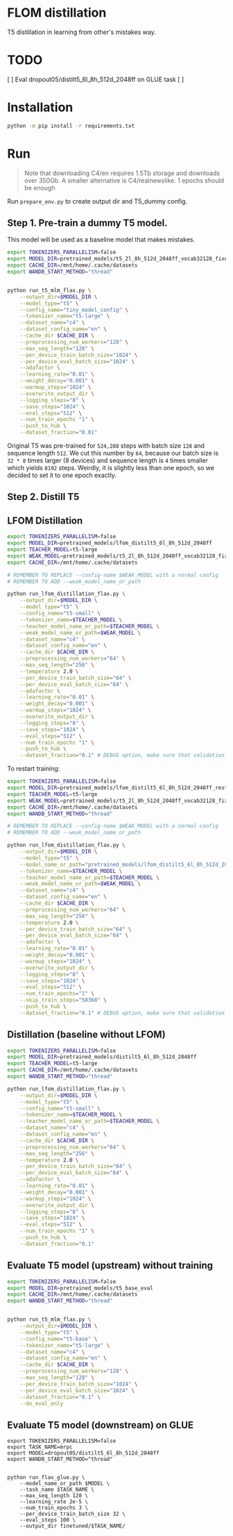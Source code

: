 # FLOM distillation

T5 distillation in learning from other's mistakes way.

# TODO
[ ] Eval dropout05/distilt5_6l_8h_512d_2048ff on GLUE task
[ ]

# Installation

```bash
python -m pip install -r requirements.txt
```

# Run

> Note that downloading C4/en requires 1.5Tb storage and downloads over 350Gb. A smaller alternative is C4/realnewslike. 1 epochs should be enough 

Run `prepare_env.py` to create output dir and T5_dummy config.

## Step 1. Pre-train a dummy T5 model.

This model will be used as a baseline model that makes mistakes.

```bash
export TOKENIZERS_PARALLELISM=false
export MODEL_DIR=pretrained_models/t5_2l_8h_512d_2048ff_vocab32128_fixed
export CACHE_DIR=/mnt/home/.cache/datasets
export WANDB_START_METHOD="thread"


python run_t5_mlm_flax.py \
    --output_dir=$MODEL_DIR \
    --model_type="t5" \
    --config_name="tiny_model_config" \
    --tokenizer_name="t5-large" \
    --dataset_name="c4" \
    --dataset_config_name="en" \
    --cache_dir $CACHE_DIR \
    --preprocessing_num_workers="128" \
    --max_seq_length="128" \
    --per_device_train_batch_size="1024" \
    --per_device_eval_batch_size="1024" \
    --adafactor \
    --learning_rate="0.01" \
    --weight_decay="0.001" \
    --warmup_steps="1024" \
    --overwrite_output_dir \
    --logging_steps="8" \
    --save_steps="1024" \
    --eval_steps="512" \
    --num_train_epochs "1" \
    --push_to_hub \
    --dataset_fraction="0.01"
```

Original T5 was pre-trained for `524,288` steps with batch size `128` and sequence length `512`. We cut this number by `64`, because our batch size is `32 * 8` times larger (8 devices) and sequence length is `4` times smaller which yields `8192` steps. Weirdly, it is slightly less than one epoch, so we decided to set it to one epoch exactly.


## Step 2. Distill T5

## LFOM Distillation

```bash
export TOKENIZERS_PARALLELISM=false
export MODEL_DIR=pretrained_models/lfom_distilt5_6l_8h_512d_2048ff
export TEACHER_MODEL=t5-large
export WEAK_MODEL=pretrained_models/t5_2l_8h_512d_2048ff_vocab32128_fixed
export CACHE_DIR=/mnt/home/.cache/datasets

# REMEMBER TO REPLACE --config-name $WEAK_MODEL with a normal config
# REMEMBER TO ADD --weak_model_name_or_path

python run_lfom_distillation_flax.py \
    --output_dir=$MODEL_DIR \
    --model_type="t5" \
    --config_name="t5-small" \
    --tokenizer_name=$TEACHER_MODEL \
    --teacher_model_name_or_path=$TEACHER_MODEL \
    --weak_model_name_or_path=$WEAK_MODEL \
    --dataset_name="c4" \
    --dataset_config_name="en" \
    --cache_dir $CACHE_DIR \
    --preprocessing_num_workers="64" \
    --max_seq_length="256" \
    --temperature 2.0 \
    --per_device_train_batch_size="64" \
    --per_device_eval_batch_size="64" \
    --adafactor \
    --learning_rate="0.01" \
    --weight_decay="0.001" \
    --warmup_steps="1024" \
    --overwrite_output_dir \
    --logging_steps="8" \
    --save_steps="1024" \
    --eval_steps="512" \
    --num_train_epochs "1" \
    --push_to_hub \
    --dataset_fraction="0.1" # DEBUG option, make sure that validation set is still more that 1 element
```


To restart training:

```bash
export TOKENIZERS_PARALLELISM=false
export MODEL_DIR=pretrained_models/lfom_distilt5_6l_8h_512d_2048ff_restarted
export TEACHER_MODEL=t5-large
export WEAK_MODEL=pretrained_models/t5_2l_8h_512d_2048ff_vocab32128_fixed
export CACHE_DIR=/mnt/home/.cache/datasets
export WANDB_START_METHOD="thread"

# REMEMBER TO REPLACE --config-name $WEAK_MODEL with a normal config
# REMEMBER TO ADD --weak_model_name_or_path

python run_lfom_distillation_flax.py \
    --output_dir=$MODEL_DIR \
    --model_type="t5" \
    --model_name_or_path="pretrained_models/lfom_distilt5_6l_8h_512d_2048ff" \
    --tokenizer_name=$TEACHER_MODEL \
    --teacher_model_name_or_path=$TEACHER_MODEL \
    --weak_model_name_or_path=$WEAK_MODEL \
    --dataset_name="c4" \
    --dataset_config_name="en" \
    --cache_dir $CACHE_DIR \
    --preprocessing_num_workers="64" \
    --max_seq_length="256" \
    --temperature 2.0 \
    --per_device_train_batch_size="64" \
    --per_device_eval_batch_size="64" \
    --adafactor \
    --learning_rate="0.01" \
    --weight_decay="0.001" \
    --warmup_steps="1024" \
    --overwrite_output_dir \
    --logging_steps="8" \
    --save_steps="1024" \
    --eval_steps="512" \
    --num_train_epochs="1" \
    --skip_train_steps="58368" \
    --push_to_hub \
    --dataset_fraction="0.1" # DEBUG option, make sure that validation set is still more that 1 element
```


## Distillation (baseline without LFOM)

```bash
export TOKENIZERS_PARALLELISM=false
export MODEL_DIR=pretrained_models/distilt5_6l_8h_512d_2048ff
export TEACHER_MODEL=t5-large
export CACHE_DIR=/mnt/home/.cache/datasets
export WANDB_START_METHOD="thread"

python run_lfom_distillation_flax.py \
    --output_dir=$MODEL_DIR \
    --model_type="t5" \
    --config_name="t5-small" \
    --tokenizer_name=$TEACHER_MODEL \
    --teacher_model_name_or_path=$TEACHER_MODEL \
    --dataset_name="c4" \
    --dataset_config_name="en" \
    --cache_dir $CACHE_DIR \
    --preprocessing_num_workers="64" \
    --max_seq_length="256" \
    --temperature 2.0 \
    --per_device_train_batch_size="64" \
    --per_device_eval_batch_size="64" \
    --adafactor \
    --learning_rate="0.01" \
    --weight_decay="0.001" \
    --warmup_steps="1024" \
    --overwrite_output_dir \
    --logging_steps="8" \
    --save_steps="1024" \
    --eval_steps="512" \
    --num_train_epochs "1" \
    --push_to_hub \
    --dataset_fraction="0.1"
```

## Evaluate T5 model (upstream) without training

```bash
export TOKENIZERS_PARALLELISM=false
export MODEL_DIR=pretrained_models/t5_base_eval
export CACHE_DIR=/mnt/home/.cache/datasets
export WANDB_START_METHOD="thread"


python run_t5_mlm_flax.py \
    --output_dir=$MODEL_DIR \
    --model_type="t5" \
    --config_name="t5-base" \
    --tokenizer_name="t5-large" \
    --dataset_name="c4" \
    --dataset_config_name="en" \
    --cache_dir $CACHE_DIR \
    --preprocessing_num_workers="128" \
    --max_seq_length="128" \
    --per_device_train_batch_size="1024" \
    --per_device_eval_batch_size="1024" \
    --dataset_fraction="0.1" \
    --do_eval_only

```

## Evaluate T5 model (downstream) on GLUE

```
export TOKENIZERS_PARALLELISM=false
export TASK_NAME=mrpc
export MODEL=dropout05/distilt5_6l_8h_512d_2048ff
export WANDB_START_METHOD="thread"


python run_flax_glue.py \
    --model_name_or_path $MODEL \
    --task_name $TASK_NAME \
    --max_seq_length 128 \
    --learning_rate 2e-5 \
    --num_train_epochs 3 \
    --per_device_train_batch_size 32 \
    --eval_steps 100 \
    --output_dir finetuned/$TASK_NAME/

```
